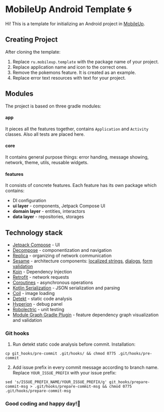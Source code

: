 # MobileUp Android Template 🌀


Hi! This is a template for initializing an Android project in [MobileUp](https://mobileup.ru/).

## Creating Project

After cloning the template:

1. Replace `ru.mobileup.template` with the package name of your project.
2. Replace application name and icon to the correct ones.
3. Remove the pokemons feature. It is created as an example.
4. Replace error text resources with text for your project.

## Modules
The project is based on three gradle modules:

#### app
It pieces all the features together, contains `Application` and `Activity` classes. Also all tests are placed here.

#### core
It contains general purpose things: error handing, message showing, network, theme, utils, reusable widgets.

#### features
It consists of concrete features. Each feature has its own package which contains:
- DI configuration
- **ui layer** - components, Jetpack Compose UI
- **domain layer** - entities, interactors
- **data layer** - repositories, storages

## Technology stack
- [Jetpack Compose](https://developer.android.com/jetpack/compose) - UI
- [Decompose](https://github.com/arkivanov/Decompose) - componentization and navigation
- [Replica](https://github.com/aartikov/Replica) - organizing of network communication
- [Sesame](https://github.com/aartikov/Sesame) - architecture components: [localized strings](https://github.com/aartikov/Sesame/tree/master/sesame-localized-string), [dialogs](https://github.com/aartikov/Sesame/tree/master/sesame-dialog), [form validation](https://github.com/aartikov/Sesame/tree/master/sesame-compose-form)
- [Koin](https://github.com/InsertKoinIO/koin) - Dependency Injection
- [Retrofit](https://github.com/square/retrofit) - network requests
- [Coroutines](https://developer.android.com/kotlin/coroutines) - asynchronous operations
- [Kotlin Serialization](https://github.com/Kotlin/kotlinx.serialization) - JSON serialization and parsing
- [Coil](https://github.com/coil-kt/coil) - image loading
- [Detekt](https://github.com/detekt/detekt) - static code analysis
- [Hyperion](https://github.com/willowtreeapps/Hyperion-Android) - debug panel
- [Robolectric](https://github.com/robolectric/robolectric) - unit testing
- [Module Graph Gradle Plugin](https://github.com/MobileUpLLC/Module-Graph-Gradle-Plugin) - feature dependency graph visualization and validation

### Git hooks

1. Run detekt static code analysis before commit. Installation: 

`cp git_hooks/pre-commit .git/hooks/ && chmod 0775 .git/hooks/pre-commit`

2. Add issue prefix in every commit message according to branch name. Replace `YOUR_ISSUE_PREFIX` with your issue prefix:

`sed 's/ISSUE_PREFIX_NAME/YOUR_ISSUE_PREFIX/g' git_hooks/prepare-commit-msg > .git/hooks/prepare-commit-msg && chmod 0775 .git/hooks/prepare-commit-msg`

### Good coding and happy day!🤘
